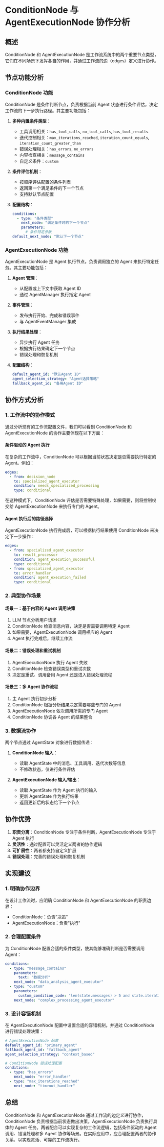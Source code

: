 # ConditionNode 与 AgentExecutionNode 协作分析

## 概述

ConditionNode 和 AgentExecutionNode 是工作流系统中的两个重要节点类型，它们在不同场景下发挥各自的作用，并通过工作流的边（edges）定义进行协作。

## 节点功能分析

### ConditionNode 功能

ConditionNode 是条件判断节点，负责根据当前 Agent 状态进行条件评估，决定工作流的下一步执行路径。其主要功能包括：

1. **多种内置条件类型**：
   - 工具调用相关：`has_tool_calls`, `no_tool_calls`, `has_tool_results`
   - 迭代控制相关：`max_iterations_reached`, `iteration_count_equals`, `iteration_count_greater_than`
   - 错误处理相关：`has_errors`, `no_errors`
   - 内容检查相关：`message_contains`
   - 自定义条件：`custom`

2. **条件评估机制**：
   - 按顺序评估配置的条件列表
   - 返回第一个满足条件的下一个节点
   - 支持默认节点配置

3. **配置结构**：
   ```yaml
   conditions:
     - type: "条件类型"
       next_node: "满足条件时的下一个节点"
       parameters: 
         # 条件特定参数
   default_next_node: "默认下一个节点"
   ```

### AgentExecutionNode 功能

AgentExecutionNode 是 Agent 执行节点，负责调用独立的 Agent 来执行特定任务。其主要功能包括：

1. **Agent 管理**：
   - 从配置或上下文中获取 Agent ID
   - 通过 AgentManager 执行指定 Agent

2. **事件管理**：
   - 发布执行开始、完成和错误事件
   - 与 AgentEventManager 集成

3. **执行结果处理**：
   - 异步执行 Agent 任务
   - 根据执行结果确定下一个节点
   - 错误处理和恢复机制

4. **配置结构**：
   ```yaml
   default_agent_id: "默认Agent ID"
   agent_selection_strategy: "Agent选择策略"
   fallback_agent_id: "备用Agent ID"
   ```

## 协作方式分析

### 1. 工作流中的协作模式

通过分析现有的工作流配置文件，我们可以看到 ConditionNode 和 AgentExecutionNode 的协作主要体现在以下方面：

#### 条件驱动的 Agent 执行

在复杂的工作流中，ConditionNode 可以根据当前状态决定是否需要执行特定的 Agent。例如：

```yaml
edges:
  - from: decision_node
    to: specialized_agent_executor
    condition: needs_specialized_processing
    type: conditional
```

在这种模式下，ConditionNode 评估是否需要特殊处理，如果需要，则将控制权交给 AgentExecutionNode 来执行专门的 Agent。

#### Agent 执行后的路径选择

AgentExecutionNode 执行完成后，可以根据执行结果使用 ConditionNode 来决定下一步操作：

```yaml
edges:
  - from: specialized_agent_executor
    to: result_processor
    condition: agent_execution_successful
    type: conditional
  - from: specialized_agent_executor
    to: error_handler
    condition: agent_execution_failed
    type: conditional
```

### 2. 典型协作场景

#### 场景一：基于内容的 Agent 调用决策

1. LLM 节点分析用户请求
2. ConditionNode 检查消息内容，决定是否需要调用特定 Agent
3. 如果需要，AgentExecutionNode 调用相应的 Agent
4. Agent 执行完成后，继续工作流

#### 场景二：错误处理和重试机制

1. AgentExecutionNode 执行 Agent 失败
2. ConditionNode 检查错误类型和重试次数
3. 决定是重试、调用备用 Agent 还是进入错误处理流程

#### 场景三：多 Agent 协作流程

1. 主 Agent 执行初步分析
2. ConditionNode 根据分析结果决定需要哪些专门的 Agent
3. AgentExecutionNode 依次调用所需的专门 Agent
4. ConditionNode 协调各 Agent 的结果整合

### 3. 数据流协作

两个节点通过 AgentState 对象进行数据传递：

1. **ConditionNode 输入**：
   - 读取 AgentState 中的消息、工具调用、迭代次数等信息
   - 不修改状态，仅进行条件评估

2. **AgentExecutionNode 输入/输出**：
   - 读取 AgentState 作为 Agent 执行的输入
   - 更新 AgentState 作为执行结果
   - 返回更新后的状态给下一个节点

## 协作优势

1. **职责分离**：ConditionNode 专注于条件判断，AgentExecutionNode 专注于 Agent 执行
2. **灵活性**：通过配置可以灵活定义两者的协作逻辑
3. **可扩展性**：两者都支持自定义扩展
4. **错误处理**：完善的错误处理和恢复机制

## 实现建议

### 1. 明确协作边界

在设计工作流时，应明确 ConditionNode 和 AgentExecutionNode 的职责边界：
- ConditionNode：负责"决策"
- AgentExecutionNode：负责"执行"

### 2. 合理配置条件

为 ConditionNode 配置合适的条件类型，使其能够准确判断是否需要调用 Agent：
```yaml
conditions:
  - type: "message_contains"
    parameters:
      text: "数据分析"
    next_node: "data_analysis_agent_executor"
  - type: "custom"
    parameters:
      custom_condition_code: "len(state.messages) > 5 and state.iteration_count < 3"
    next_node: "complex_processing_agent_executor"
```

### 3. 设计容错机制

在 AgentExecutionNode 配置中设置合适的容错机制，并通过 ConditionNode 进行错误处理决策：
```yaml
# AgentExecutionNode 配置
default_agent_id: "primary_agent"
fallback_agent_id: "fallback_agent"
agent_selection_strategy: "context_based"

# ConditionNode 错误处理配置
conditions:
  - type: "has_errors"
    next_node: "error_handler"
  - type: "max_iterations_reached"
    next_node: "timeout_handler"
```

## 总结

ConditionNode 和 AgentExecutionNode 通过工作流的边定义进行协作，ConditionNode 负责根据当前状态做出决策，AgentExecutionNode 负责执行具体的 Agent 任务。两者配合可以实现复杂的工作流逻辑，包括条件驱动的 Agent 调用、错误处理和多 Agent 协作等场景。在实际应用中，应合理配置两者的协作关系，以实现灵活、可靠的工作流执行。